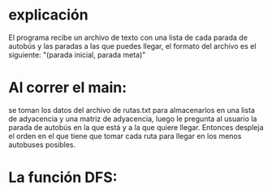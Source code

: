 # explicación 
El programa recibe un archivo de texto con una lista de cada parada de autobús y las paradas a las que puedes llegar, el formato del archivo es el siguiente:
"(parada inicial, parada meta)"
# Al correr el main:
se toman los datos del archivo de rutas.txt para almacenarlos en una lista de adyacencia y una matriz de adyacencia, luego le pregunta al usuario la parada de autobús en la 
que está y a la que quiere llegar. Entonces despleja el orden en el que tiene que tomar cada ruta para llegar en los menos autobuses posibles.
# La función DFS:
